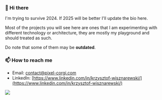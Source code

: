### 👋 Hi there 

I'm trying to survive 2024.
If 2025 will be better I'll update the bio here.

Most of the projects you will see here are ones that I am experimenting with different technology or architecture, they are mostly my playground and should treated as such.

Do note that some of them may be **outdated**.


### 📫 How to reach me

- Email: [contact@pixel-corgi.com](mailto:contact@pixel-corgi.com)
- LinkedIn: [https://www.linkedin.com/in/krzysztof-wisznarewski/](https://www.linkedin.com/in/krzysztof-wisznarewski/)

![](https://komarev.com/ghpvc/?username=ulthes)
